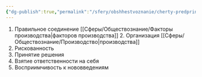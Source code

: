 ```yaml
---
{"dg-publish":true,"permalink":"/sfery/obshhestvoznanie/cherty-predprinimatelya/","tags":["Обществознание"]}
---
```


1. Правильное соединение [[Сферы/Обществознание/Факторы производства\|факторов производства]]
2. Организация [[Сферы/Обществознание/Производство\|производства]]
2. Рискованность
3. Принятие решения
4. Взятие ответственности на себя 
5. Восприимчивость к нововведениям 